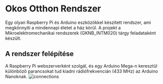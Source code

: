 # Okos Otthon Rendszer
Egy olyan Raspberry Pi és Arduino eszközökkel készített rendszer, ami megkönnyíti a mindennapi életet a ház körül. A projekt a Mikroelektromechanikai rendszerek (GKNB_INTM020) tárgy feladataként készült.

## A rendszer felépítése
A Raspberry Pi webszerverként szolgál, és egy Arduino Mega-n keresztül különböző parancsokat tud kiadni rádiófrekvencián (433 MHz) az Arduino Nanoknak.
![connections](https://user-images.githubusercontent.com/69733878/136166779-f7611ae6-aff9-4e53-b792-1f3168b71c4a.png)
